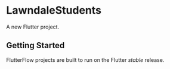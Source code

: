 # LawndaleStudents

A new Flutter project.

## Getting Started

FlutterFlow projects are built to run on the Flutter _stable_ release.
